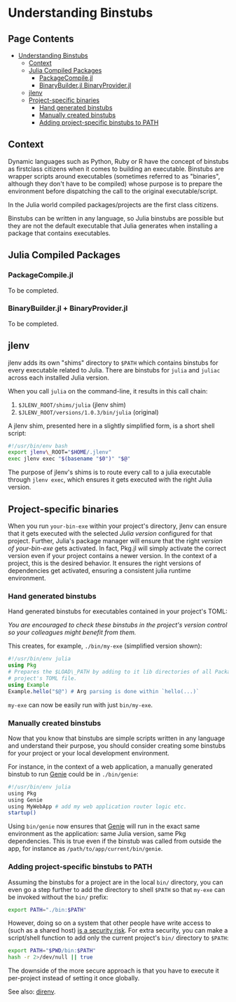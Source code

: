 # Understanding Binstubs

## Page Contents

* [Understanding Binstubs](#understanding-binstubs)
  * [Context](#context)
  * [Julia Compiled Packages](#julia-compiled-packages)
      * [PackageCompile.jl](#packagecompilejl)
      * [BinaryBuilder.jl   BinaryProvider.jl](#binarybuilderjl--binaryproviderjl)
  * [jlenv](#jlenv)
  * [Project-specific binaries](#project-specific-binaries)
      * [Hand generated binstubs](#hand-generated-binstubs)
      * [Manually created binstubs](#manually-created-binstubs)
      * [Adding project-specific binstubs to PATH](#adding-project-specific-binstubs-to-path)

## Context

Dynamic languages such as Python, Ruby or R have the concept of binstubs as
firstclass citizens when it comes to building an executable.
Binstubs are wrapper scripts around executables (sometimes referred to as
"binaries", although they don't have to be compiled) whose purpose is to prepare
the environment before dispatching the call to the original executable/script.

In the Julia world compiled packages/projects are the first class citizens.

Binstubs can be written in any language, so Julia binstubs are possible but they
are not the default executable that Julia generates when installing a package
that contains executables.

## Julia Compiled Packages

### PackageCompile.jl

To be completed.

### BinaryBuilder.jl + BinaryProvider.jl

To be completed.

## jlenv

jlenv adds its own "shims" directory to `$PATH` which contains binstubs for
every executable related to Julia. 
There are binstubs for `julia` and `juliac` across each installed Julia version.

When you call `julia` on the command-line, it results in this call chain:

1. `$JLENV_ROOT/shims/julia` (jlenv shim)
1. `$JLENV_ROOT/versions/1.0.3/bin/julia` (original)

A jlenv shim, presented here in a slightly simplified form, is a short shell script:

```bash
#!/usr/bin/env bash
export jlenv\_ROOT="$HOME/.jlenv"
exec jlenv exec "$(basename "$0")" "$@"
```

The purpose of jlenv's shims is to route every call to a julia executable
through `jlenv exec`, which ensures it gets executed with the right Julia
version.

## Project-specific binaries

When you run `your-bin-exe` within your project's directory, jlenv can ensure
that it gets executed with the selected _Julia version_ configured for that
project.
Further, Julia's package manager will ensure that the right _version of your-bin-exe_
gets activated.
In fact, Pkg.jl will simply activate the correct version even if your project
contains a newer version. 
In the context of a project, this is the desired behavior.
It ensures the right versions of dependencies get activated, ensuring a 
consistent julia runtime environment.

### Hand generated binstubs

Hand generated binstubs for executables contained in your project's TOML:

_You are encouraged to check these binstubs in the project's version control so
your colleagues might benefit from them._

This creates, for example, `./bin/my-exe` (simplified version shown):

```julia
#!/usr/bin/env julia
using Pkg
# Prepares the $LOAD\_PATH by adding to it lib directories of all Packages in the
# project's TOML file.
using Example
Example.hello("$@") # Arg parsing is done within `hello(...)`
```

`my-exe` can now be easily run with just `bin/my-exe`.

### Manually created binstubs

Now that you know that binstubs are simple scripts written in any language and
understand their purpose, you should consider creating some binstubs for your
project or your local development environment.

For instance, in the context of a web application, a manually generated binstub
to run [Genie](https://genieframework.com/) could be in `./bin/genie`:

```bash
#!/usr/bin/env julia
using Pkg
using Genie
using MyWebApp # add my web application router logic etc.
startup()
```

Using `bin/genie` now ensures that [Genie](https://genieframework.com/) will
run in the exact same environment as the application: same Julia version,
same Pkg dependencies. 
This is true even if the binstub was called from outside the app, for instance
as `/path/to/app/current/bin/genie`.

### Adding project-specific binstubs to PATH

Assuming the binstubs for a project are in the local `bin/` directory, you can
even go a step further to add the directory to shell `$PATH` so that `my-exe`
can be invoked without the `bin/` prefix:

```bash
export PATH="./bin:$PATH"
```

However, doing so on a system that other people have write access to (such as a
shared host) [is a security risk](https://github.com/rbenv/rbenv/issues/309).
For extra security, you can make a script/shell function to add only the current
project's `bin/` directory to `$PATH`:

```bash
export PATH="$PWD/bin:$PATH"
hash -r 2>/dev/null || true
```

The downside of the more secure approach is that you have to execute it
per-project instead of setting it once globally.

See also: [direnv](https://github.com/zimbatm/direnv).
